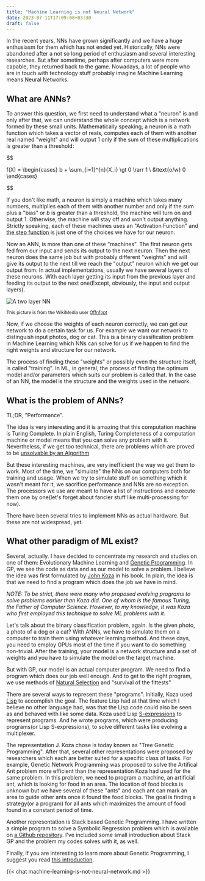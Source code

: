 ```yaml
---
title: "Machine Learning is not Neural Network"
date: 2023-07-11T17:09:08+03:30
draft: false 
---
```


In the recent years, NNs have grown significantly and we have a huge enthusiasm for them which has not ended yet. Historically, NNs were abandoned after a not so long period of enthusiasm and several interesting researches. But after sometime, perhaps after computers were more capable, they returned back to the game. Nowadays, a lot of people who are in touch with technology stuff probably imagine Machine Learning means Neural Networks.

## What are ANNs?

To answer this question, we first need to understand what a "neuron" is and only after that, we can understand the whole concept which is a network formed by these small units. Mathematically speaking, a neuron is a math function which takes a vector of reals, computes each of them with another real named "weight" and will output 1 only if the sum of these multiplications is greater than a threshold:

$$

f(X) = \begin{cases}
  b + \sum_{i=1}^{n}{X_i} \gt 0 \rarr 1 \\
  &\text{o/w} 0
\end{cases}

$$

If you don't like math, a neuron is simply a machine which takes many numbers, multiplies each of them with another number and only if the sum plus a "bias" or $b$ is greater than a threshold, the machine will turn on and output $1$. Otherwise, the machine will stay off and won't output anything. Strictly speaking, each of these machines uses an "Activation Function" and [the step function](https://en.wikipedia.org/wiki/Step_function) is just one of the choices we have for our neuron.

Now an ANN, is more than one of these "machines". The first neuron gets fed from our input and sends its output to the next neuron. Then the next neuron does the same job but with probably different "weights" and will give its output to the next till we reach the "output" neuron which we get our output from. In actual implementations, usually we have several layers of these neurons. With each layer getting its input from the previous layer and feeding its output to the next one(Except, obviously, the input and output layers).

![A two layer NN](https://upload.wikimedia.org/wikipedia/commons/0/00/Multi-Layer_Neural_Network-Vector-Blank.svg)

<sup>This picture is from the WikiMedia user [Offnfopt](https://commons.wikimedia.org/wiki/File:Multi-Layer_Neural_Network-Vector-Blank.svg)</sup>

Now, if we choose the weights of each neuron correctly, we can get our network to do a certain task for us. For example we want our network to distinguish input photos, dog or cat. This is a binary classification problem in Machine Learning which NNs can solve for us if we happen to find the right weights and structure for our network.

The process of finding these "weights" or possibly even the structure itself, is called "training". In ML, in general, the process of finding the optimum model and/or parameters which suits our problem is called that. In the case of an NN, the model is the structure and the weights used in the network.

## What is the problem of ANNs?

TL;DR, "Performance".

The idea is very interesting and it is amazing that this computation machine is Turing Complete. In plain English, Turing Completeness of a computation machine or model means that you can solve any problem with it. Nevertheless, if we get too technical, there are problems which are proved to be [unsolvable by an Algorithm](https://en.wikipedia.org/wiki/Undecidable_problem)

But these interesting machines, are very inefficient the way we get them to work. Most of the time, we "simulate" the NNs on our computers both for training and usage. When we try to simulate stuff on something which it wasn't meant for it, we sacrifice performance and NNs are no exception. The processors we use are meant to have a list of instructions and execute them one by one(let's forget about fancier stuff like multi-processing for now).

There have been several tries to implement NNs as actual hardware. But these are not widespread, yet.

## What other paradigm of ML exist?

Several, actually. I have decided to concentrate my research and studies on one of them: Evolutionary Machine Learning and [Genetic Programming](https://en.wikipedia.org/wiki/Genetic_programming). In GP, we see the code as data and as our model to solve a problem. I believe the idea was first formulated by [John Koza](https://en.wikipedia.org/wiki/John_Koza) in his book. In plain, the idea is that we need to find a program which does the job we have in mind.

_NOTE: To be strict, there were many who proposed evolving programs to solve problems earlier than Koza did. One of whom is the famous Turing, the Father of Computer Science. However, to my knowledge, it was Koza who first employed this technique to solve ML problems with it._

Let's talk about the binary classification problem, again. Is the given photo, a photo of a dog or a cat? With ANNs, we have to simulate them on a computer to train them using whatever learning method. And these days, you need to employ GPUs most of the time if you want to do something non-trivial. After the training, your model is a network structure and a set of weights and you have to simulate the model on the target machine.

But with GP, our model is an actual computer program. We need to find a program which does our job well enough. And to get to the right program, we use methods of [Natural Selection](https://en.wikipedia.org/wiki/Natural_selection) and "survival of the fittests"

There are several ways to represent these "programs". Initially, Koza used [Lisp](https://en.wikipedia.org/wiki/Lisp_(programming_language)) to accomplish the goal. The feature Lisp had at that time which I believe no other language had, was that the Lisp code could also be seen as and behaved with like some data. Koza used Lisp [S-expressions](https://en.wikipedia.org/wiki/S-expression) to represent programs. And he wrote programs, which were producing programs(or Lisp S-expressions), to solve different tasks like evolving a multiplexer.

The representation J. Koza chose is today known as "Tree Genetic Programming". After that, several other representations were proposed by researchers which each are better suited for a specific class of tasks. For example, Genetic Network Programming was proposed to solve the Artifical Ant problem more efficient than the representation Koza had used for the same problem. In this problem, we need to program a machine, an artificial ant, which is looking for food in an area. The location of food blocks is unknown but we have several of these "ants" and each ant can mark an area to guide other ants once it found the food blocks. The goal is finding a strategy(or a program) for all ants which maximizes the amount of food found in a constant period of time.

Another representation is Stack based Genetic Programming. I have written a simple program to solve a Symbolic Regression problem which is available on [a Github repository](https://github.com/farooqkz/stack-gp-test). I've included some small introduction about Stack GP and the problem my codes solves with it, as well.

Finally, if you are interesting to learn more about Genetic Programming, I suggest you read [this introduction](https://alfagroup.csail.mit.edu/sites/default/files/documents/2015%20Genetic%20Programming.%20James%20McDermott%20and%20Una-May%20O%27Reilly.%20Handbook%20of%20Computational%20Intelligence%2C%202015.pdf).

{{< chat machine-learning-is-not-neural-network.md >}}
